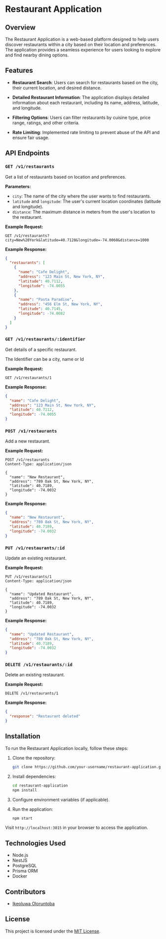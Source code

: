 
# Restaurant Application

## Overview

The Restaurant Application is a web-based platform designed to help users discover restaurants within a city based on their location and preferences. The application provides a seamless experience for users looking to explore and find nearby dining options.

## Features

- **Restaurant Search**: Users can search for restaurants based on the city, their current location, and desired distance.

- **Detailed Restaurant Information**: The application displays detailed information about each restaurant, including its name, address, latitude, and longitude.

- **Filtering Options**: Users can filter restaurants by cuisine type, price range, ratings, and other criteria.

- **Rate Limiting**: Implemented rate limiting to prevent abuse of the API and ensure fair usage.

## API Endpoints

### `GET /v1/restaurants`

Get a list of restaurants based on location and preferences.

**Parameters:**
- `city`: The name of the city where the user wants to find restaurants.
- `latitude` and `longitude`: The user's current location coordinates (latitude and longitude).
- `distance`: The maximum distance in meters from the user's location to the restaurant.

**Example Request:**
```http
GET /v1/restaurants?city=New%20York&latitude=40.7128&longitude=-74.0060&distance=1000
```

**Example Response:**
```json
{
  "restaurants": [
    {
      "name": "Cafe Delight",
      "address": "123 Main St, New York, NY",
      "latitude": 40.7112,
      "longitude": -74.0055
    },
    {
      "name": "Pasta Paradise",
      "address": "456 Elm St, New York, NY",
      "latitude": 40.7145,
      "longitude": -74.0082
    }
  ]
}
```

### `GET /v1/restaurants/:identifier`

Get details of a specific restaurant.

The Identifier can be a city, name or Id

**Example Request:**
```http
GET /v1/restaurants/1
```

**Example Response:**
```json
{
  "name": "Cafe Delight",
  "address": "123 Main St, New York, NY",
  "latitude": 40.7112,
  "longitude": -74.0055
}
```

### `POST /v1/restaurants`

Add a new restaurant.

**Example Request:**
```http
POST /v1/restaurants
Content-Type: application/json

{
  "name": "New Restaurant",
  "address": "789 Oak St, New York, NY",
  "latitude": 40.7189,
  "longitude": -74.0032
}
```

**Example Response:**
```json
{
  "name": "New Restaurant",
  "address": "789 Oak St, New York, NY",
  "latitude": 40.7189,
  "longitude": -74.0032
}
```

### `PUT /v1/restaurants/:id`

Update an existing restaurant.

**Example Request:**
```http
PUT /v1/restaurants/1
Content-Type: application/json

{
  "name": "Updated Restaurant",
  "address": "789 Oak St, New York, NY",
  "latitude": 40.7189,
  "longitude": -74.0032
}
```

**Example Response:**
```json
{
  "name": "Updated Restaurant",
  "address": "789 Oak St, New York, NY",
  "latitude": 40.7189,
  "longitude": -74.0032
}
```

### `DELETE /v1/restaurants/:id`

Delete an existing restaurant.

**Example Request:**
```http
DELETE /v1/restaurants/1
```

**Example Response:**
```json
{
  "response": "Restaurant deleted"
}
```

## Installation

To run the Restaurant Application locally, follow these steps:

1. Clone the repository:

   ```bash
   git clone https://github.com/your-username/restaurant-application.git
   ```

2. Install dependencies:

   ```bash
   cd restaurant-application
   npm install
   ```

3. Configure environment variables (if applicable).

4. Run the application:

   ```bash
   npm start
   ```

Visit `http://localhost:3015` in your browser to access the application.

## Technologies Used

- Node.js
- NestJS 
- PostgreSQL 
- Prisma ORM
- Docker

## Contributors

- [Ikeoluwa Oloruntoba](https://github.com/Ikeoluwa-Oloruntoba)

## License

This project is licensed under the [MIT License](LICENSE).
```

